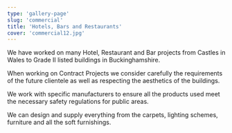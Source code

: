 ```yaml
---
type: 'gallery-page'
slug: 'commercial'
title: 'Hotels, Bars and Restaurants'
cover: 'commercial12.jpg'
---
```


We have worked on many Hotel, Restaurant and Bar projects from Castles in Wales to Grade II listed buildings in Buckinghamshire.

When working on Contract Projects we consider carefully the requirements of the future clientele as well as respecting the aesthetics of the buildings.

We work with specific manufacturers to ensure all the products used meet the necessary safety regulations for public areas.

We can design and supply everything from the carpets, lighting schemes, furniture and all the soft furnishings.
